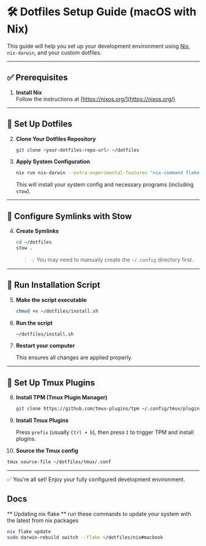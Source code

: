 # 🛠️ Dotfiles Setup Guide (macOS with Nix)

This guide will help you set up your development environment using [Nix](https://nixos.org/), `nix-darwin`, and your custom dotfiles.

---

## ✅ Prerequisites

1. **Install Nix**  
   Follow the instructions at [https://nixos.org/](https://nixos.org/)

---

## 📁 Set Up Dotfiles

2. **Clone Your Dotfiles Repository**

   ```bash
   git clone <your-dotfiles-repo-url> ~/dotfiles
   ```

3. **Apply System Configuration**

   ```bash
   nix run nix-darwin --extra-experimental-features "nix-command flakes" -- switch --flake ~/dotfiles/nix#macbook
   ```

   This will install your system config and necessary programs (including `stow`).

---

## 🔗 Configure Symlinks with Stow

4. **Create Symlinks**

   ```bash
   cd ~/dotfiles
   stow .
   ```

   > 💡 You may need to manually create the `~/.config` directory first.

---

## 🚀 Run Installation Script

5. **Make the script executable**

   ```bash
   chmod +x ~/dotfiles/install.sh
   ```

6. **Run the script**

   ```bash
   ~/dotfiles/install.sh
   ```

7. **Restart your computer**

   This ensures all changes are applied properly.

---

## 🧰 Set Up Tmux Plugins

8. **Install TPM (Tmux Plugin Manager)**

   ```bash
   git clone https://github.com/tmux-plugins/tpm ~/.config/tmux/plugins/tpm
   ```

9. **Install Tmux Plugins**

   Press `prefix` (usually `Ctrl + b`), then press `I` to trigger TPM and install plugins.

10. **Source the Tmux config**

```bash
tmux source-file ~/dotfiles/tmux/.conf
```

---

✅ You’re all set! Enjoy your fully configured development environment.

## Docs

** Updating nix flake **
run these commands to update your system with the latest from nix packages
```bash
nix flake update
sudo darwin-rebuild switch --flake ~/dotfiles/nix#macbook
```



